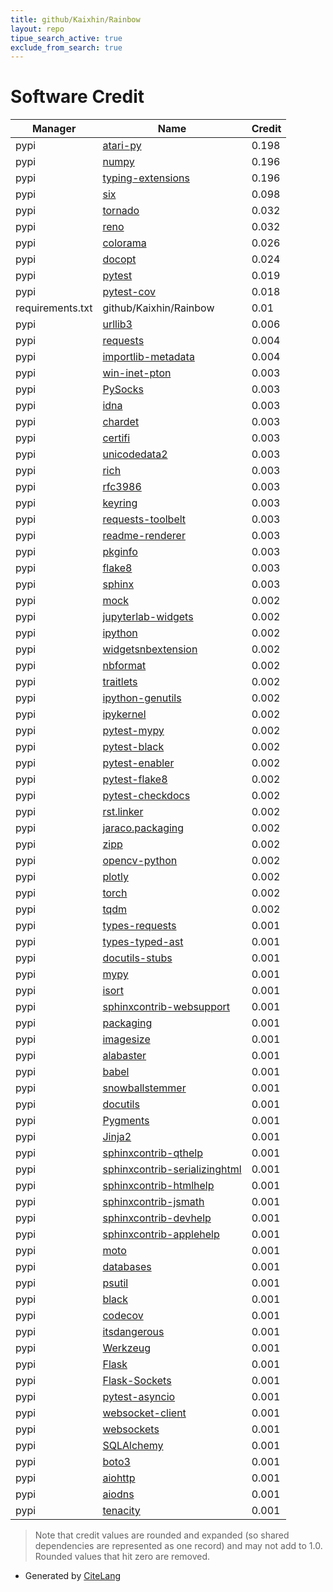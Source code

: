```yaml
---
title: github/Kaixhin/Rainbow
layout: repo
tipue_search_active: true
exclude_from_search: true
---
```

# Software Credit

|Manager|Name|Credit|
|-------|----|------|
|pypi|[atari-py](https://github.com/openai/atari-py)|0.198|
|pypi|[numpy](https://www.numpy.org)|0.196|
|pypi|[typing-extensions](https://typing.readthedocs.io/)|0.196|
|pypi|[six](https://github.com/benjaminp/six)|0.098|
|pypi|[tornado](http://www.tornadoweb.org/)|0.032|
|pypi|[reno](https://docs.openstack.org/reno/latest/)|0.032|
|pypi|[colorama](https://github.com/tartley/colorama)|0.026|
|pypi|[docopt](https://pypi.org/project/docopt)|0.024|
|pypi|[pytest](https://pypi.org/project/pytest)|0.019|
|pypi|[pytest-cov](https://pypi.org/project/pytest-cov)|0.018|
|requirements.txt|github/Kaixhin/Rainbow|0.01|
|pypi|[urllib3](https://urllib3.readthedocs.io/)|0.006|
|pypi|[requests](https://requests.readthedocs.io)|0.004|
|pypi|[importlib-metadata](https://pypi.org/project/importlib-metadata)|0.004|
|pypi|[win-inet-pton](https://github.com/hickeroar/win_inet_pton)|0.003|
|pypi|[PySocks](https://github.com/Anorov/PySocks)|0.003|
|pypi|[idna](https://github.com/kjd/idna)|0.003|
|pypi|[chardet](https://github.com/chardet/chardet)|0.003|
|pypi|[certifi](https://certifiio.readthedocs.io/en/latest/)|0.003|
|pypi|[unicodedata2](https://pypi.org/project/unicodedata2)|0.003|
|pypi|[rich](https://pypi.org/project/rich)|0.003|
|pypi|[rfc3986](https://pypi.org/project/rfc3986)|0.003|
|pypi|[keyring](https://pypi.org/project/keyring)|0.003|
|pypi|[requests-toolbelt](https://pypi.org/project/requests-toolbelt)|0.003|
|pypi|[readme-renderer](https://pypi.org/project/readme-renderer)|0.003|
|pypi|[pkginfo](https://pypi.org/project/pkginfo)|0.003|
|pypi|[flake8](https://pypi.org/project/flake8)|0.003|
|pypi|[sphinx](https://www.sphinx-doc.org/)|0.003|
|pypi|[mock](https://pypi.org/project/mock)|0.002|
|pypi|[jupyterlab-widgets](https://pypi.org/project/jupyterlab-widgets)|0.002|
|pypi|[ipython](https://pypi.org/project/ipython)|0.002|
|pypi|[widgetsnbextension](https://pypi.org/project/widgetsnbextension)|0.002|
|pypi|[nbformat](https://pypi.org/project/nbformat)|0.002|
|pypi|[traitlets](https://pypi.org/project/traitlets)|0.002|
|pypi|[ipython-genutils](https://pypi.org/project/ipython-genutils)|0.002|
|pypi|[ipykernel](https://pypi.org/project/ipykernel)|0.002|
|pypi|[pytest-mypy](https://pypi.org/project/pytest-mypy)|0.002|
|pypi|[pytest-black](https://pypi.org/project/pytest-black)|0.002|
|pypi|[pytest-enabler](https://pypi.org/project/pytest-enabler)|0.002|
|pypi|[pytest-flake8](https://pypi.org/project/pytest-flake8)|0.002|
|pypi|[pytest-checkdocs](https://pypi.org/project/pytest-checkdocs)|0.002|
|pypi|[rst.linker](https://pypi.org/project/rst.linker)|0.002|
|pypi|[jaraco.packaging](https://pypi.org/project/jaraco.packaging)|0.002|
|pypi|[zipp](https://pypi.org/project/zipp)|0.002|
|pypi|[opencv-python](https://github.com/skvark/opencv-python)|0.002|
|pypi|[plotly](https://plotly.com/python/)|0.002|
|pypi|[torch](https://pytorch.org/)|0.002|
|pypi|[tqdm](https://tqdm.github.io)|0.002|
|pypi|[types-requests](https://pypi.org/project/types-requests)|0.001|
|pypi|[types-typed-ast](https://pypi.org/project/types-typed-ast)|0.001|
|pypi|[docutils-stubs](https://pypi.org/project/docutils-stubs)|0.001|
|pypi|[mypy](https://pypi.org/project/mypy)|0.001|
|pypi|[isort](https://pypi.org/project/isort)|0.001|
|pypi|[sphinxcontrib-websupport](https://pypi.org/project/sphinxcontrib-websupport)|0.001|
|pypi|[packaging](https://pypi.org/project/packaging)|0.001|
|pypi|[imagesize](https://pypi.org/project/imagesize)|0.001|
|pypi|[alabaster](https://pypi.org/project/alabaster)|0.001|
|pypi|[babel](https://pypi.org/project/babel)|0.001|
|pypi|[snowballstemmer](https://pypi.org/project/snowballstemmer)|0.001|
|pypi|[docutils](https://pypi.org/project/docutils)|0.001|
|pypi|[Pygments](https://pypi.org/project/Pygments)|0.001|
|pypi|[Jinja2](https://pypi.org/project/Jinja2)|0.001|
|pypi|[sphinxcontrib-qthelp](https://pypi.org/project/sphinxcontrib-qthelp)|0.001|
|pypi|[sphinxcontrib-serializinghtml](https://pypi.org/project/sphinxcontrib-serializinghtml)|0.001|
|pypi|[sphinxcontrib-htmlhelp](https://pypi.org/project/sphinxcontrib-htmlhelp)|0.001|
|pypi|[sphinxcontrib-jsmath](https://pypi.org/project/sphinxcontrib-jsmath)|0.001|
|pypi|[sphinxcontrib-devhelp](https://pypi.org/project/sphinxcontrib-devhelp)|0.001|
|pypi|[sphinxcontrib-applehelp](https://pypi.org/project/sphinxcontrib-applehelp)|0.001|
|pypi|[moto](https://pypi.org/project/moto)|0.001|
|pypi|[databases](https://pypi.org/project/databases)|0.001|
|pypi|[psutil](https://pypi.org/project/psutil)|0.001|
|pypi|[black](https://pypi.org/project/black)|0.001|
|pypi|[codecov](https://pypi.org/project/codecov)|0.001|
|pypi|[itsdangerous](https://pypi.org/project/itsdangerous)|0.001|
|pypi|[Werkzeug](https://pypi.org/project/Werkzeug)|0.001|
|pypi|[Flask](https://pypi.org/project/Flask)|0.001|
|pypi|[Flask-Sockets](https://pypi.org/project/Flask-Sockets)|0.001|
|pypi|[pytest-asyncio](https://pypi.org/project/pytest-asyncio)|0.001|
|pypi|[websocket-client](https://pypi.org/project/websocket-client)|0.001|
|pypi|[websockets](https://pypi.org/project/websockets)|0.001|
|pypi|[SQLAlchemy](https://pypi.org/project/SQLAlchemy)|0.001|
|pypi|[boto3](https://pypi.org/project/boto3)|0.001|
|pypi|[aiohttp](https://pypi.org/project/aiohttp)|0.001|
|pypi|[aiodns](https://pypi.org/project/aiodns)|0.001|
|pypi|[tenacity](https://github.com/jd/tenacity)|0.001|


> Note that credit values are rounded and expanded (so shared dependencies are represented as one record) and may not add to 1.0. Rounded values that hit zero are removed.


- Generated by [CiteLang](https://github.com/vsoch/citelang)
